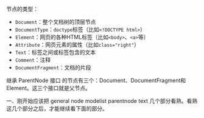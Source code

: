 节点的类型：

- `Document`：整个文档树的顶层节点
- `DocumentType`：`doctype`标签（比如`<!DOCTYPE html>`）
- `Element`：网页的各种HTML标签（比如`<body>`、`<a>`等）
- `Attribute`：网页元素的属性（比如`class="right"`）
- `Text`：标签之间或标签包含的文本
- `Comment`：注释
- `DocumentFragment`：文档的片段


继承 ParentNode 接口 的节点有三个：Document、DocumentFragment和Element。这三个接口就是父节点。

一、刚开始应该把 general node modelist parentnode text 几个部分看熟。看熟这几个部分之后，才能继续看下面的部分。

